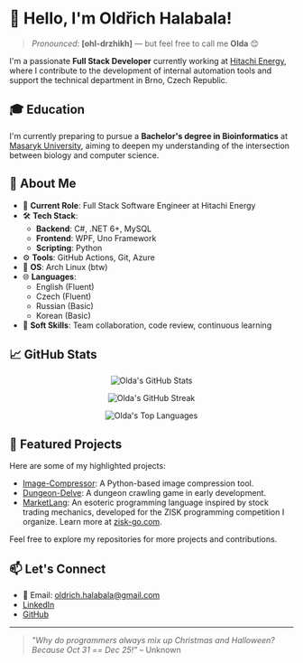# 👋 Hello, I'm Oldřich Halabala!

> *Pronounced*: **[ohl-drzhikh]** — but feel free to call me **Olda** 😊

I'm a passionate **Full Stack Developer** currently working at [Hitachi Energy](https://www.hitachienergy.com/), where I contribute to the development of internal automation tools and support the technical department in Brno, Czech Republic.

## 🎓 Education

I'm currently preparing to pursue a **Bachelor's degree in Bioinformatics** at [Masaryk University](https://www.muni.cz), aiming to deepen my understanding of the intersection between biology and computer science.

## 🧠 About Me

- 💼 **Current Role**: Full Stack Software Engineer at Hitachi Energy
- 🛠️ **Tech Stack**:
  - **Backend**: C#, .NET 6+, MySQL
  - **Frontend**: WPF, Uno Framework
  - **Scripting**: Python
- ⚙️ **Tools**: GitHub Actions, Git, Azure
- 🐧 **OS**: Arch Linux (btw)
- 🌐 **Languages**:
  - English (Fluent)
  - Czech (Fluent)
  - Russian (Basic)
  - Korean (Basic)
- 🤝 **Soft Skills**: Team collaboration, code review, continuous learning

## 📈 GitHub Stats

<div align="center">

![Olda's GitHub Stats](https://github-readme-stats.vercel.app/api?username=Olda-Hal&show_icons=true&theme=radical)

</div>
<div align="center">

![Olda's GitHub Streak](https://github-readme-streak-stats.herokuapp.com/?user=Olda-Hal&theme=radical)

</div>
<div align="center">

![Olda's Top Languages](https://github-readme-stats.vercel.app/api/top-langs/?username=Olda-Hal&layout=compact&theme=radical)

</div>

## 🚀 Featured Projects

Here are some of my highlighted projects:

- [Image-Compressor](https://github.com/Olda-Hal/Image-Compressor): A Python-based image compression tool.
- [Dungeon-Delve](https://github.com/Olda-Hal/Dungeon-Delve): A dungeon crawling game in early development.
- [MarketLang](https://github.com/Olda-Hal/MarketLang): An esoteric programming language inspired by stock trading mechanics, developed for the ZISK programming competition I organize. Learn more at [zisk-go.com](https://zisk-go.com).

Feel free to explore my repositories for more projects and contributions.

## 📫 Let's Connect

- 📧 Email: [oldrich.halabala@gmail.com](mailto:oldrich.halabala@gmail.com)
- [LinkedIn](https://www.linkedin.com/in/old%C5%99ich-halabala-771855256/)
- [GitHub](https://github.com/Olda-Hal)

---

> <!--QUOTE_START-->
> *"Why do programmers always mix up Christmas and Halloween? Because Oct 31 == Dec 25!"* – Unknown
> <!--QUOTE_END-->

